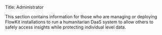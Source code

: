 Title: Administrator

This section contains information for those who are managing or deploying FlowKit installations to run a humanitarian DaaS system to allow others to safely access insights while protecting individual level data.







